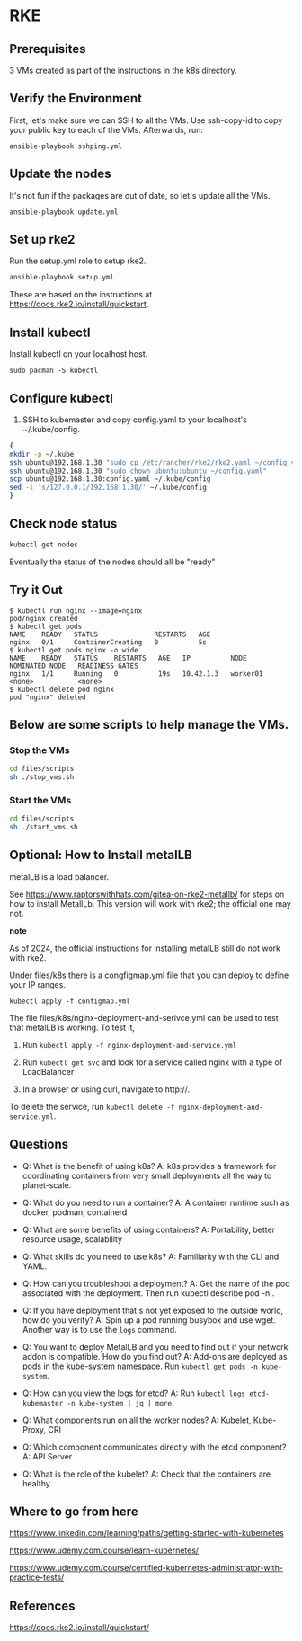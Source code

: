 # RKE

## Prerequisites

3 VMs created as part of the instructions in the k8s directory.

## Verify the Environment

First, let's make sure we can SSH to all the VMs. Use ssh-copy-id to copy your public key to each of the VMs. Afterwards, run:

```
ansible-playbook sshping.yml
```

## Update the nodes

It's not fun if the packages are out of date, so let's update all the VMs.

```
ansible-playbook update.yml
```

## Set up rke2

Run the setup.yml role to setup rke2.

```sh
ansible-playbook setup.yml
```

These are based on the instructions at https://docs.rke2.io/install/quickstart.

## Install kubectl

Install kubectl on your localhost host.

```
sudo pacman -S kubectl
```

## Configure kubectl

1. SSH to kubemaster and copy config.yaml  to your localhost's ~/.kube/config.

```sh
{
mkdir -p ~/.kube
ssh ubuntu@192.168.1.30 "sudo cp /etc/rancher/rke2/rke2.yaml ~/config.yaml"
ssh ubuntu@192.168.1.30 "sudo chown ubuntu:ubuntu ~/config.yaml"
scp ubuntu@192.168.1.30:config.yaml ~/.kube/config
sed -i 's/127.0.0.1/192.168.1.30/' ~/.kube/config
}
````

## Check node status

```sh
kubectl get nodes
```

Eventually the status of the nodes should all be "ready"

## Try it Out

```
$ kubectl run nginx --image=nginx
pod/nginx created
$ kubectl get pods
NAME    READY   STATUS              RESTARTS   AGE
nginx   0/1     ContainerCreating   0          5s
$ kubectl get pods nginx -o wide
NAME    READY   STATUS    RESTARTS   AGE   IP          NODE       NOMINATED NODE   READINESS GATES
nginx   1/1     Running   0          19s   10.42.1.3   worker01   <none>           <none>
$ kubectl delete pod nginx
pod "nginx" deleted
```

## Below are some scripts to help manage the VMs.

### Stop the VMs

```sh
cd files/scripts
sh ./stop_vms.sh
```

### Start the VMs

```sh
cd files/scripts
sh ./start_vms.sh
```

## Optional: How to Install metalLB

metalLB is a load balancer.

See https://www.raptorswithhats.com/gitea-on-rke2-metallb/ for steps on how to install MetallLb. This version will work with rke2; the official one may not. 

**note**

As of 2024, the official instructions for installing metalLB still do not work with rke2.

Under files/k8s there is a congfigmap.yml file that you can deploy to define your IP ranges. 

```
kubectl apply -f configmap.yml
```

The file files/k8s/nginx-deployment-and-serivce.yml can be used to test that metalLB is working. To test it,

1. Run `kubectl apply -f nginx-deployment-and-service.yml`

2. Run `kubectl get svc` and look for a service called nginx with a type of LoadBalancer

3. In a browser or using curl, navigate to http://<external-ip>.

To delete the service, run `kubectl delete -f nginx-deployment-and-service.yml`.

## Questions

- Q: What is the benefit of using k8s? A: k8s provides a framework for coordinating containers from very small deployments all the way to planet-scale. 

- Q: What do you need to run a container? A: A container runtime such as docker, podman, containerd

- Q: What are some benefits of using containers? A: Portability, better resource usage, scalability

- Q: What skills do you need to use k8s? A: Familiarity with the CLI and YAML.

- Q: How can you troubleshoot a deployment? A: Get the name of the pod associated with the deployment. Then run kubectl describe pod <pod name> -n <namespace>.  

- Q: If you have deployment that's not yet exposed to the outside world, how do you verify? A: Spin up a pod running busybox and use wget. Another way is to use the `logs` command.

- Q: You want to deploy MetalLB and you need to find out if your network addon is compatible. How do you find out? A: Add-ons are deployed as pods in the kube-system namespace. Run `kubectl get pods -n kube-system`. 

- Q: How can you view the logs for etcd? A: Run `kubectl logs etcd-kubemaster -n kube-system | jq | more`.


- Q: What components run on all the worker nodes? A: Kubelet, Kube-Proxy, CRI

- Q: Which component communicates directly with the etcd component? A: API Server

- Q: What is the role of the kubelet? A: Check that the containers are healthy.


## Where to go from here

https://www.linkedin.com/learning/paths/getting-started-with-kubernetes

https://www.udemy.com/course/learn-kubernetes/

https://www.udemy.com/course/certified-kubernetes-administrator-with-practice-tests/


## References

https://docs.rke2.io/install/quickstart/